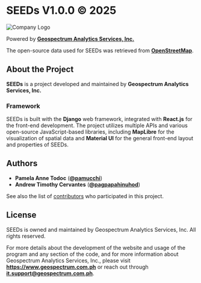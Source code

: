 # SEEDs V1.0.0 © 2025

![Company Logo](./client/src/assets/banner.png)

Powered by **[Geospectrum Analytics Services, Inc.](https://www.geospectrum.com.ph)** 

The open-source data used for SEEDs was retrieved from **[OpenStreetMap](https://openstreetmap.org/copyright)**.

## About the Project

**SEEDs** is a project developed and maintained by **Geospectrum Analytics Services, Inc.**

### Framework

SEEDs is built with the **Django** web framework, integrated with **React.js** for the front-end development. The project utilizes multiple APIs and various open-source JavaScript-based libraries, including **MapLibre** for the visualization of spatial data and **Material UI** for the general front-end layout and properties of SEEDs.

## Authors

* **Pamela Anne Todoc** (**@[pamucchi](https://github.com/pamucchi)**)
* **Andrew Timothy Cervantes** (**@[pagpapahinuhod](https://github.com/pagpapahinuhod)**)

See also the list of [contributors](https://github.com/geospectrum-ph/seeds-rebuild/contributors) who participated in this project.

## License

SEEDs is owned and maintained by Geospectrum Analytics Services, Inc. All rights reserved.

For more details about the development of the website and usage of the program and any section of the code, and for more information about Geospectrum Analytics Services, Inc., please visit **https://www.geospectrum.com.ph** or reach out through **it.support@geospectrum.com.ph**.

